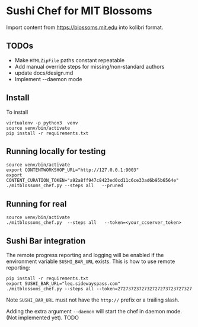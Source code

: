 Sushi Chef for MIT Blossoms
===========================
Import content from https://blossoms.mit.edu into kolibri format.


TODOs
-----

  - Make `HTMLZipFile` paths constant repeatable
  - Add manual override steps for missing/non-standard authors
  - update docs/design.md
  - Implement --daemon mode


Install
-------
To install

    virtualenv -p python3  venv
    source venv/bin/activate
    pip install -r requirements.txt


Running locally for testing
---------------------------

    source venv/bin/activate
    export CONTENTWORKSHOP_URL="http://127.0.0.1:9003"
    export CONTENT_CURATION_TOKEN="a92a8ff947c8423ed0cd11c6ce33ad6b95b6564e"
    ./mitblossoms_chef.py --steps all   --pruned


Running for real
----------------

    source venv/bin/activate
    ./mitblossoms_chef.py  --steps all   --token=<your_ccserver_token>


Sushi Bar integration
---------------------
The remote progress reporting and logging will be enabled if the environment
variable `SUSHI_BAR_URL` exists. This is how to use remote reporting:

    pip install -r requirements.txt
    export SUSHI_BAR_URL="leq.sidewayspass.com"
    ./mitblossoms_chef.py --steps all --token=2727372372732727273723727327

Note `SUSHI_BAR_URL` must not have the `http://` prefix or a trailing slash.

Adding the extra argument `--daemon` will start the chef in daemon mode.
(Not implemented yet). TODO

